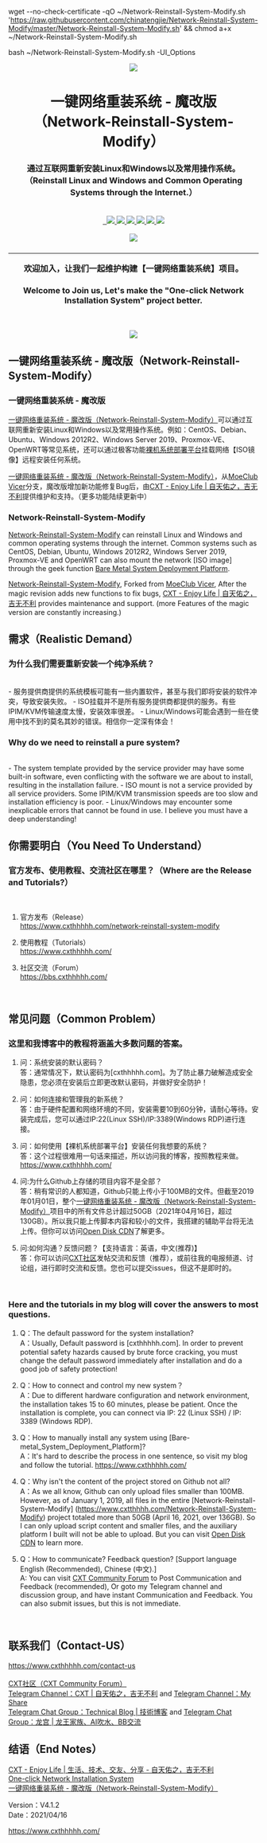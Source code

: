 wget --no-check-certificate -qO ~/Network-Reinstall-System-Modify.sh 'https://raw.githubusercontent.com/chinatengjie/Network-Reinstall-System-Modify/master/Network-Reinstall-System-Modify.sh' && chmod a+x ~/Network-Reinstall-System-Modify.sh

bash ~/Network-Reinstall-System-Modify.sh -UI_Options


<div align="center">
  <a href="https://www.cxthhhhh.com/network-reinstall-system-modify">
      <img src="https://raw.githubusercontent.com/MeowLove/Network-Reinstall-System-Modify/master/background/Network-Reinstall-System-Modify_LOGO1.png"  >
  </a>
  <h1 align="center">
    一键网络重装系统 - 魔改版 <br>（Network-Reinstall-System-Modify）
  </h1>
  <h3 align="center">
    通过互联网重新安装Linux和Windows以及常用操作系统。<br> （Reinstall Linux and Windows and Common Operating Systems through the Internet.） <br><br>
  </h3>

  <a href="/LICENSE">
    <img src="https://img.shields.io/badge/license-GPL_3.0-brightgreen.svg" alt="">
  </a>

  <a href="https://github.com/MeowLove/Network-Reinstall-System-Modify/pulls">
    <img src="https://img.shields.io/badge/PRs-welcome-brightgreen.svg" alt="">
  </a>
  
  <a href="https://github.com/MeowLove/Network-Reinstall-System-Modify/issues/new">
    <img src="https://img.shields.io/badge/Issues-welcome-brightgreen.svg">
  </a>
  
  <a href="https://github.com/MeowLove/Network-Reinstall-System-Modify/releases">
    <img src="https://img.shields.io/badge/release-5.3.0-blue.svg?">
  </a>
  
  <a href="https://github.com/MeowLove/Network-Reinstall-System-Modify/releases">
    <img src="https://img.shields.io/github/stars/MeowLove/Network-Reinstall-System-Modify.svg?style=flat-square&label=Stars&logo=github">
  </a>
  
  <a href="https://github.com/MeowLove/Network-Reinstall-System-Modify/">
    <img src="https://img.shields.io/github/forks/MeowLove/Network-Reinstall-System-Modify.svg?style=flat-square&label=Forks&logo=github">
  </a>

  <a href="https://bbs.cxthhhhh.com/">
    <img src="https://img.shields.io/badge/Contact-Forum-orange">
  </a>

  <a href="https://t.me/Technical_Blog">
    <img src="https://img.shields.io/badge/Contact-Telegram-orange">
  </a>
  
</div>
<br>

<div align="center">
  <a href="https://www.cxthhhhh.com/">
    <img src="https://raw.githubusercontent.com/MeowLove/Network-Reinstall-System-Modify/master/background/CXT_Logo.png">
  </a>
  <h3 align="center">
  <hr>
    欢迎加入，让我们一起维护构建【一键网络重装系统】项目。<br>
    <h3>Welcome to Join us, Let's make the "One-click Network Installation System" project better.</h3>
    <br><br>
  </h3>
  <img src="https://raw.githubusercontent.com/MeowLove/Network-Reinstall-System-Modify/master/background/Preview2021.png">
</div>

## 一键网络重装系统 - 魔改版（Network-Reinstall-System-Modify）

### 一键网络重装系统 - 魔改版

[一键网络重装系统 - 魔改版（Network-Reinstall-System-Modify）](https://www.cxthhhhh.com/network-reinstall-system-modify)可以通过互联网重新安装Linux和Windows以及常用操作系统。例如：CentOS、Debian、Ubuntu、Windows 2012R2、Windows Server 2019、Proxmox-VE、OpenWRT等常见系统，还可以通过极客功能[裸机系统部署平台](https://www.cxthhhhh.com/bare-metal_system_deployment_platform)挂载网络【ISO镜像】远程安装任何系统。  
  
[一键网络重装系统 - 魔改版（Network-Reinstall-System-Modify）](https://github.com/MeowLove/Network-Reinstall-System-Modify)，从[MoeClub Vicer](https://moeclub.org/)分支，魔改版增加新功能修复Bug后，由[CXT - Enjoy Life | 自天佑之，吉无不利](https://www.cxthhhhh.com/)提供维护和支持。（更多功能陆续更新中）  

### Network-Reinstall-System-Modify

[Network-Reinstall-System-Modify](https://www.cxthhhhh.com/network-reinstall-system-modify) can reinstall Linux and Windows and common operating systems through the internet. Common systems such as CentOS, Debian, Ubuntu, Windows 2012R2, Windows Server 2019, Proxmox-VE and OpenWRT can also mount the network [ISO image] through the geek function [Bare Metal System Deployment Platform](https://www.cxthhhhh.com/bare-metal_system_deployment_platform).  

[Network-Reinstall-System-Modify](https://github.com/MeowLove/Network-Reinstall-System-Modify), Forked from [MoeClub Vicer](https://moeclub.org/), After the magic revision adds new functions to fix bugs, [CXT - Enjoy Life | 自天佑之，吉无不利](https://www.cxthhhhh.com/) provides maintenance and support. (more Features of the magic version are constantly increasing.)  


## 需求（Realistic Demand）

### 为什么我们需要重新安装一个纯净系统？
<br>
- 服务提供商提供的系统模板可能有一些内置软件，甚至与我们即将安装的软件冲突，导致安装失败。  
- ISO挂载并不是所有服务提供商都提供的服务。有些IPIM/KVM传输速度太慢，安装效率很差。  
- Linux/Windows可能会遇到一些在使用中找不到的莫名其妙的错误。相信你一定深有体会！  
<br>

### Why do we need to reinstall a pure system?
<br>
- The system template provided by the service provider may have some built-in software, even conflicting with the software we are about to install, resulting in the installation failure.  
- ISO mount is not a service provided by all service providers. Some IPIM/KVM transmission speeds are too slow and installation efficiency is poor.  
- Linux/Windows may encounter some inexplicable errors that cannot be found in use. I believe you must have a deep understanding!  
<br>


## 你需要明白（You Need To Understand）
### 官方发布、使用教程、交流社区在哪里？（Where are the Release and Tutorials?）
<br>

1. 官方发布（Release）  
https://www.cxthhhhh.com/network-reinstall-system-modify  

2. 使用教程（Tutorials）  
https://www.cxthhhhh.com/  

3. 社区交流（Forum）  
https://bbs.cxthhhhh.com/  
<br>

## 常见问题（Common Problem）

### 这里和我博客中的教程将涵盖大多数问题的答案。

1. 问：系统安装的默认密码？  
答：通常情况下，默认密码为[cxthhhhh.com]。为了防止暴力破解造成安全隐患，您必须在安装后立即更改默认密码，并做好安全防护！  

2. 问：如何连接和管理我的新系统？  
答：由于硬件配置和网络环境的不同，安装需要10到60分钟，请耐心等待。安装完成后，您可以通过IP:22(Linux SSH)/IP:3389(Windows RDP)进行连接。  

3. 问：如何使用【裸机系统部署平台】安装任何我想要的系统？  
答：这个过程很难用一句话来描述，所以访问我的博客，按照教程来做。https://www.cxthhhhh.com/  

4. 问:为什么Github上存储的项目内容不是全部？  
答：稍有常识的人都知道，Github只能上传小于100MB的文件。但截至2019年01月01日，整个[一键网络重装系统 - 魔改版（Network-Reinstall-System-Modify）](https://www.cxthhhhh.com/network-reinstall-system-modify)项目中的所有文件总计超过50GB（2021年04月16日，超过130GB）。所以我只能上传脚本内容和较小的文件，我搭建的辅助平台将无法上传。但你可以访问[Open Disk CDN](https://odc.cxthhhhh.com/)了解更多。  

5. 问:如何沟通？反馈问题？【支持语言：英语，中文(推荐)】  
答：你可以访问[CXT社区](https://bbs.cxthhhhh.com/)发帖交流和反馈（推荐），或前往我的电报频道、讨论组，进行即时交流和反馈。您也可以提交issues，但这不是即时的。  
<br>

### Here and the tutorials in my blog will cover the answers to most questions.

1. Q：The default password for the system installation?  
A：Usually, Default password is [cxthhhhh.com]. In order to prevent potential safety hazards caused by brute force cracking, you must change the default password immediately after installation and do a good job of safety protection!  

2. Q：How to connect and control my new system？  
A：Due to different hardware configuration and network environment, the installation takes 15 to 60 minutes, please be patient. Once the installation is complete, you can connect via IP: 22 (Linux SSH) / IP: 3389 (Windows RDP).  

3. Q：How to manually install any system using [Bare-metal_System_Deployment_Platform]?  
A：It's hard to describe the process in one sentence, so visit my blog and follow the tutorial. https://www.cxthhhhh.com/  

4. Q：Why isn't the content of the project stored on Github not all?  
A：As we all know, Github can only upload files smaller than 100MB. However, as of January 1, 2019, all files in the entire [Network-Reinstall-System-Modify] (https://www.cxtthhhh.com/Network-Reinstall-System-Modify) project totaled more than 50GB (April 16, 2021, over 136GB). So I can only upload script content and smaller files, and the auxiliary platform I built will not be able to upload. But you can visit [Open Disk CDN](https://odc.cxthhhhh.com/) to learn more.  

5. Q：How to communicate? Feedback question? [Support language English (Recommended), Chinese (中文).]  
A: You can visit [CXT Community Forum](https://bbs.cxthhhhh.com/) to Post Communication and Feedback (recommended), Or goto my Telegram channel and discussion group, and have instant Communication and Feedback. You can also submit issues, but this is not immediate.  
<br>


## 联系我们（Contact-US）
https://www.cxthhhhh.com/contact-us  
<br>
[CXT社区（CXT Community Forum）](https://bbs.cxthhhhh.com/)  
[Telegram Channel：CXT | 自天佑之，吉无不利](https://t.me/CXTHHHHH) and [Telegram Channel：My Share](https://t.me/me_share)  
[Telegram Chat Group：Technical Blog | 技術博客](https://t.me/Technical_Blog) and [Telegram Chat Group：龙宫 | 龙王家族、AI吹水、BB交流](https://t.me/Dragon_Palace)  


## 结语（End Notes）

[CXT - Enjoy Life | 生活、技术、交友、分享 - 自天佑之，吉无不利](https://www.cxthhhhh.com/)  
[One-click Network Installation System](https://www.cxthhhhh.com/network-reinstall-system-modify)  
[一键网络重装系统 - 魔改版（Network-Reinstall-System-Modify）](https://www.cxthhhhh.com/network-reinstall-system-modify)  

Version：V4.1.2  
Date：2021/04/16  

https://www.cxthhhhh.com/
